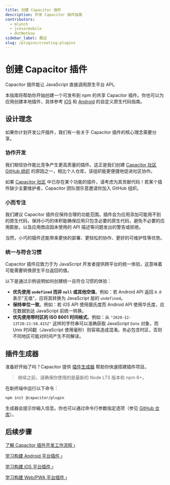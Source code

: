 ```yaml
---
title: 创建 Capacitor 插件
description: 开发 Capacitor 插件指南
contributors:
  - mlynch
  - jcesarmobile
  - dotNetkow
sidebar_label: 概述
slug: /plugins/creating-plugins
---
```


# 创建 Capacitor 插件

Capacitor 插件能让 JavaScript 直接调用原生平台 API。

本指南将帮助你开始创建一个可发布到 npm 的共享 Capacitor 插件。你也可以为应用创建本地插件，具体参考 [iOS](/main/ios/custom-code.md) 和 [Android](/main/android/custom-code.md) 的自定义原生代码指南。

## 设计理念

如果你计划开发公开插件，我们有一些关于 Capacitor 插件的核心理念需要分享。

### 协作开发

我们相信协作能比竞争产生更高质量的插件。这正是我们创建 [Capacitor 社区 GitHub 组织](https://github.com/capacitor-community) 的原因之一，相比个人仓库，该组织能更便捷地促进社区协作。

如果 [Capacitor 社区](https://github.com/capacitor-community) 中已存在某个功能的插件，请考虑为其贡献代码！若某个插件缺少主要维护者，Capacitor 团队很乐意邀请你加入 GitHub 组织。

### 小而专注

我们建议 Capacitor 插件应保持合理的功能范围。插件会为应用添加可能用不到的原生代码，保持小巧的体积能确保应用只包含必要的原生代码，避免不必要的应用膨胀，以及应用商店因未使用的 API 描述等问题发出的警告或拒绝。

当然，小巧的插件还能带来更快的部署、更轻松的协作、更好的可维护性等优势。

### 统一与符合习惯

Capacitor 插件应致力于为 JavaScript 开发者提供跨平台的统一体验，这意味着可能需要转换原生平台返回的值。

以下是通过示例说明如何创建统一且符合习惯的体验：

- **优先使用 `undefined` 而非 `null` 或其他空值**。例如：若 Android API 返回 `0.0` 表示"无值"，应将其转换为 JavaScript 层的 `undefined`。
- **保持单位一致**。例如：若 iOS API 使用摄氏度而 Android API 使用华氏度，应在数据到达 JavaScript 前统一转换。
- **优先使用带时区的 ISO 8601 时间格式**。例如：从 `"2020-12-13T20:21:58.415Z"` 这样的字符串可以准确获取 JavaScript `Date` 对象，而 Unix 时间戳（JavaScript 使用毫秒）则容易造成混淆。务必包含时区，否则不同地区可能对时间产生不同解读。

## 插件生成器

准备好开始了吗？Capacitor 提供 [插件生成器](https://github.com/ionic-team/create-capacitor-plugin) 帮助你快速搭建插件项目。

> 继续之前，请确保你使用的是最新的 Node LTS 版本和 npm 6+。

在新终端中运行以下命令：

```bash
npm init @capacitor/plugin
```

生成器会提示你输入信息。你也可以通过命令行参数指定选项（参见 [GitHub 仓库](https://github.com/ionic-team/create-capacitor-plugin/)）。

## 后续步骤

[了解 Capacitor 插件开发工作流程 &#8250;](/plugins/creating-plugins/development-workflow.md)

[学习构建 Android 平台插件 &#8250;](/plugins/creating-plugins/android-guide.md)

[学习构建 iOS 平台插件 &#8250;](/plugins/creating-plugins/ios-guide.md)

[学习构建 Web/PWA 平台插件 &#8250;](/plugins/creating-plugins/web-guide.md)